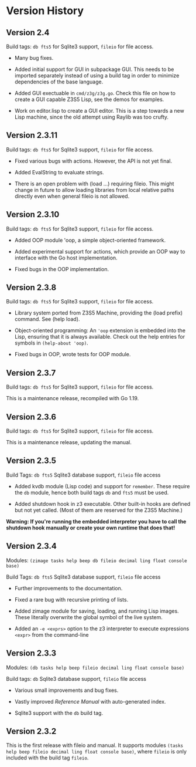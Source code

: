 # Version History

## Version 2.4

Build tags: `db fts5` for Sqlite3 support, `fileio` for file access.

- Many bug fixes.

- Added initial support for GUI in subpackage GUI. This needs to be imported separately instead of using a build tag in order to minimize dependencies of the base language.

- Added GUI exectuable in `cmd/z3g/z3g.go`. Check this file on how to create a GUI capable Z3S5 Lisp, see the demos for examples.

- Work on editor.lisp to create a GUI editor. This is a step towards a new Lisp machine, since the old attempt using Raylib was too crufty.

## Version 2.3.11

Build tags: `db fts5` for Sqlite3 support, `fileio` for file access.

- Fixed various bugs with actions. However, the API is not yet final.

- Added EvalString to evaluate strings.

- There is an open problem with (load ...) requiring fileio. This might change in future to allow loading libraries from local relative paths directly even when general fileio is not allowed.


## Version 2.3.10

Build tags: `db fts5` for Sqlite3 support, `fileio` for file access.

- Added OOP module 'oop, a simple object-oriented framework.

- Added experimental support for actions, which provide an OOP way to interface with the Go host implementation.

- Fixed bugs in the OOP implementation.

## Version 2.3.8

Build tags: `db fts5` for Sqlite3 support, `fileio` for file access.

- Library system ported from Z3S5 Machine, providing the (load prefix) command. See (help load).

- Object-oriented programming: An `'oop` extension is embedded into the Lisp, ensuring that it is always available. Check out the help entries for symbols in `(help-about 'oop)`.

- Fixed bugs in OOP, wrote tests for OOP module.


## Version 2.3.7

Build tags: `db fts5` for Sqlite3 support, `fileio` for file access.

This is a maintenance release, recompiled with Go 1.19.

## Version 2.3.6

Build tags: `db fts5` for Sqlite3 support, `fileio` for file access.

This is a maintenance release, updating the manual.

## Version 2.3.5

Build Tags: `db fts5` Sqlite3 database support, `fileio` file access

- Added kvdb module (Lisp code) and support for `remember`. These require the `db` module, hence both build tags `db` and `fts5` must be used.

- Added shutdown hook in z3 executable. Other built-in hooks are defined but not yet called. (Most of them are reserved for the Z3S5 Machine.)

**Warning: If you're running the embedded interpreter you have to call the shutdown hook manually or create your own runtime that does that!**

## Version 2.3.4

Modules: `(zimage tasks help beep db fileio decimal ling float console base)`

Build Tags: `db fts5` Sqlite3 database support, `fileio` file access

- Further improvements to the documentation.

- Fixed a rare bug with recursive printing of lists.

- Added zimage module for saving, loading, and running Lisp images. These literally overwrite the global symbol of the live system.

- Added an `-e <exprs>` option to the z3 interpreter to execute expressions `<expr>` from the command-line 

## Version 2.3.3

Modules: `(db tasks help beep fileio decimal ling float console base)`

Build tags: `db` Sqlite3 database support, `fileio` file access

- Various small improvements and bug fixes.

- Vastly improved *Reference Manual* with auto-generated index.

- Sqlite3 support with the `db` build tag.

## Version 2.3.2

This is the first release with fileio and manual. It supports modules `(tasks help beep fileio decimal ling float console base)`, where `fileio` is only included with the build tag `fileio`.
